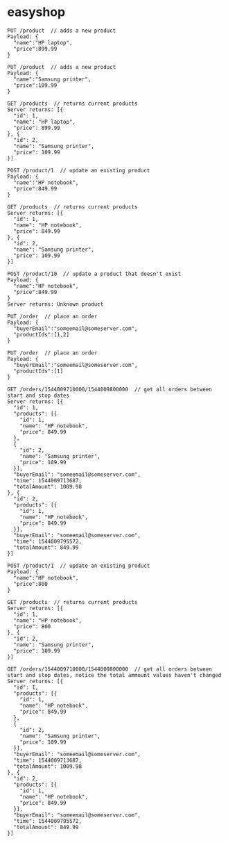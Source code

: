 # easyshop








    PUT /product  // adds a new product
    Payload: {
      "name":"HP laptop",
      "price":899.99
    }

    PUT /product  // adds a new product
    Payload: {
      "name":"Samsung printer",
      "price":109.99
    }

    GET /products  // returns current products
    Server returns: [{
      "id": 1,
      "name": "HP laptop",
      "price": 899.99
    }, {
      "id": 2,
      "name": "Samsung printer",
      "price": 109.99
    }]

    POST /product/1  // update an existing product
    Payload: {
      "name":"HP notebook",
      "price":849.99
    }

    GET /products  // returns current products
    Server returns: [{
      "id": 1,
      "name": "HP notebook",
      "price": 849.99
    }, {
      "id": 2,
      "name": "Samsung printer",
      "price": 109.99
    }]

    POST /product/10  // update a product that doesn't exist
    Payload: {
      "name":"HP notebook",
      "price":849.99
    }
    Server returns: Unknown product

    PUT /order  // place an order
    Payload: {
      "buyerEmail":"someemail@someserver.com",
      "productIds":[1,2]
    }

    PUT /order  // place an order
    Payload: {
      "buyerEmail":"someemail@someserver.com",
      "productIds":[1]
    }

    GET /orders/1544009710000/1544009800000  // get all orders between start and stop dates
    Server returns: [{
      "id": 1,
      "products": [{
        "id": 1,
        "name": "HP notebook",
        "price": 849.99
      },
      {
        "id": 2,
        "name": "Samsung printer",
        "price": 109.99
      }],
      "buyerEmail": "someemail@someserver.com",
      "time": 1544009713687,
      "totalAmount": 1009.98
    }, {
      "id": 2,
      "products": [{
        "id": 1,
        "name": "HP notebook",
        "price": 849.99
      }],
      "buyerEmail": "someemail@someserver.com",
      "time": 1544009795572,
      "totalAmount": 849.99
    }]
    
    POST /product/1  // update an existing product
    Payload: {
      "name":"HP notebook",
      "price":800
    }

    GET /products  // returns current products
    Server returns: [{
      "id": 1,
      "name": "HP notebook",
      "price": 800
    }, {
      "id": 2,
      "name": "Samsung printer",
      "price": 109.99
    }]

    GET /orders/1544009710000/1544009800000  // get all orders between start and stop dates, notice the total ammount values haven't changed
    Server returns: [{
      "id": 1,
      "products": [{
        "id": 1,
        "name": "HP notebook",
        "price": 849.99
      },
      {
        "id": 2,
        "name": "Samsung printer",
        "price": 109.99
      }],
      "buyerEmail": "someemail@someserver.com",
      "time": 1544009713687,
      "totalAmount": 1009.98
    }, {
      "id": 2,
      "products": [{
        "id": 1,
        "name": "HP notebook",
        "price": 849.99
      }],
      "buyerEmail": "someemail@someserver.com",
      "time": 1544009795572,
      "totalAmount": 849.99
    }]
